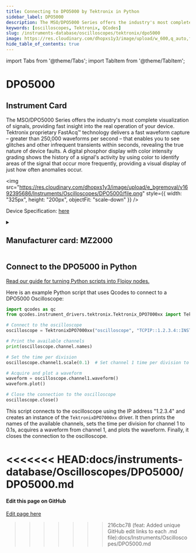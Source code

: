 ```yaml
---
title: Connecting to DPO5000 by Tektronix in Python
sidebar_label: DPO5000
description: The MSO/DPO5000 Series offers the industry's most complete visualization of signals, providing fast insight into the real operation of your device. Tektronix proprietary FastAcq™ technology delivers a fast waveform capture – greater than 250,000 waveforms per second – that enables you to see glitches and other infrequent transients within seconds, revealing the true nature of device faults. A digital phosphor display with color intensity grading shows the history of a signal's activity by using color to identify areas of the signal that occur more frequently, providing a visual display of just how often anomalies occur.
keywords: [oscilloscopes, Tektronix, QCodes]
slug: /instruments-database/oscilloscopes/tektronix/dpo5000
image: https://res.cloudinary.com/dhopxs1y3/image/upload/w_600,q_auto,f_auto/e_bgremoval/v1692395686/Instruments/Oscilloscopes/DPO5000/file.jpg
hide_table_of_contents: true
---
```


import Tabs from '@theme/Tabs';
import TabItem from '@theme/TabItem';

# DPO5000

## Instrument Card

<div className="flex">

<div>

The MSO/DPO5000 Series offers the industry's most complete visualization of signals, providing fast insight into the real operation of your device. Tektronix proprietary FastAcq™ technology delivers a fast waveform capture – greater than 250,000 waveforms per second – that enables you to see glitches and other infrequent transients within seconds, revealing the true nature of device faults. A digital phosphor display with color intensity grading shows the history of a signal's activity by using color to identify areas of the signal that occur more frequently, providing a visual display of just how often anomalies occur.

</div>

<img src="https://res.cloudinary.com/dhopxs1y3/image/upload/e_bgremoval/v1692395686/Instruments/Oscilloscopes/DPO5000/file.png" style={{ width: "325px", height: "200px", objectFit: "scale-down" }} />

</div>

<div className="flex text-center">

<p>Device Specification: <a target="\_blank" href="https://download.tek.com/datasheet/MSO5000-DPO5000-Mixed-Signal-Oscilloscope-Datasheet-9.pdf">here</a></p>

</div>

<details style={{ marginTop: "15px"}}>
<summary><h2>Manufacturer card: MZ2000</h2></summary>

<img src="https://res.cloudinary.com/dhopxs1y3/image/upload/v1692806108/Instruments/Vendor%20Logos/Tektronix.png" style={{ width: "100%", height: "170px",objectFit: "scale-down" }} />

Tektronix, Inc., historically widely known as Tek, is an American company best known for manufacturing test and measurement devices such as [oscilloscopes](https://en.wikipedia.org/wiki/Oscilloscope), [logic analyzers](https://en.wikipedia.org/wiki/Logic_analyzer), and video and mobile test protocol equipment.

<ul>
  <li>Headquarters: USA</li>
  <li>Yearly Revenue (millions, USD): 5800.0</li>
  <li>Vendor Website: <a href="https://www.tek.com/en">here</a></li>
</ul>
</details>

## Connect to the DPO5000 in Python

[Read our guide for turning Python scripts into Flojoy nodes.](https://docs.flojoy.ai/custom-nodes/creating-custom-node/)
<Tabs>

<TabItem value="Flojoy" label="Flojoy" className="flojoy-instrument-tabs">

<NodeCardCollection category='WIDGET2000' manufacturer='MZ2000'></NodeCardCollection>

</TabItem>
<TabItem value="QCodes" label="QCodes">

Here is an example Python script that uses Qcodes to connect to a DPO5000 Oscilloscope:

```python
import qcodes as qc
from qcodes.instrument_drivers.tektronix.Tektronix_DPO7000xx import TektronixDPO7000xx

# Connect to the oscilloscope
oscilloscope = TektronixDPO7000xx("oscilloscope", "TCPIP::1.2.3.4::INSTR")

# Print the available channels
print(oscilloscope.channel.names)

# Set the time per division
oscilloscope.channel1.scale(0.1)  # Set channel 1 time per division to 0.1s

# Acquire and plot a waveform
waveform = oscilloscope.channel1.waveform()
waveform.plot()

# Close the connection to the oscilloscope
oscilloscope.close()
```

This script connects to the oscilloscope using the IP address "1.2.3.4" and creates an instance of the `TektronixDPO7000xx` driver. It then prints the names of the available channels, sets the time per division for channel 1 to 0.1s, acquires a waveform from channel 1, and plots the waveform. Finally, it closes the connection to the oscilloscope.

<<<<<<< HEAD:docs/instruments-database/Oscilloscopes/DPO5000/DPO5000.md
</TabItem>
</Tabs>
=======
<SectionBreak />

[//]: # (Edit page on GitHub)

#### Edit this page on GitHub

[Edit page here](https://github.com/flojoy-ai/docs/blob/main/docs/instruments-database/Oscilloscopes/DPO5000/DPO5000.md)
>>>>>>> 216cbc78 (feat: Added unique GitHub edit links to each .md file):docs/Instruments/Oscilloscopes/DPO5000.md
